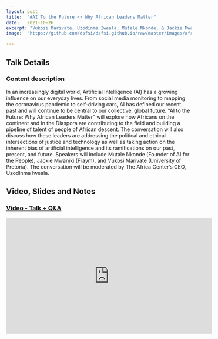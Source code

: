 ```yaml
---
layout: post
title:  "#AI To the Future <> Why African Leaders Matter"
date:   2021-10-26
excerpt: "Vukosi Marivate, Uzodinma Iweala, Mutale Nkonde, & Jackie Mwaniki"
image:  "https://github.com/dsfsi/dsfsi.github.io/raw/master/images/africa.png"

---
```


## Talk Details

### Content description
In an increasingly digital world, Artificial Intelligence (AI) has a growing influence on our everyday lives. From social media monitoring to mapping the coronavirus pandemic to self-driving cars, AI has defined our recent past and will continue to be central to our collective, global future. “AI to the Future: Why African Leaders Matter” will explore how Africans on the continent and in the Diaspora are contributing to the field and building a pipeline of talent of people of African descent. The conversation will also discuss how these leaders are addressing the political and ethical intersections of justice and technology as well as taking action on the inherent bias of artificial intelligence and its ramifications on our past, present, and future. Speakers will include Mutale Nkonde (Founder of AI for the People), Jackie Mwaniki (Fraym), and Vukosi Marivate (University of Pretoria). The conversation will be moderated by The Africa Center’s CEO, Uzodinma Iweala.

## Video, Slides and Notes

    
### [Video - Talk + Q&A](https://www.youtube.com/watch?v=woKz-3xwZUE)
<iframe width="560" height="315" src="https://www.youtube.com/embed/woKz-3xwZUE" title="YouTube video player" frameborder="0" allow="accelerometer; autoplay; clipboard-write; encrypted-media; gyroscope; picture-in-picture" allowfullscreen></iframe>

